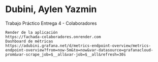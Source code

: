 
# Dubini, Aylen Yazmin
Trabajo Práctico Entrega 4 - Colaboradores
```
Render de la aplicación
https://fachada-colaboradores.onrender.com
Dashboard de métricas
https://adubini.grafana.net/d/metrics-endpoint-overview/metrics-endpoint-overview?from=now-5m&to=now&var-datasource=grafanacloud-prom&var-scrape_job=$__all&var-job=$__all&refresh=30s
```

